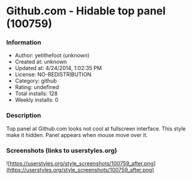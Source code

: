# Github.com - Hidable top panel (100759)

### Information
- Author: yetithefoot (unknown)
- Created at: unknown
- Updated at: 4/24/2014, 1:02:35 PM
- License: NO-REDISTRIBUTION
- Category: github
- Rating: undefined
- Total installs: 128
- Weekly installs: 0


### Description
Top panel at Github.com looks not cool at fullscreen interface.
This style make it hidden. Panel appears when mouse move over it.


### Screenshots (links to userstyles.org)
![https://userstyles.org/style_screenshots/100759_after.png](https://userstyles.org/style_screenshots/100759_after.png)


